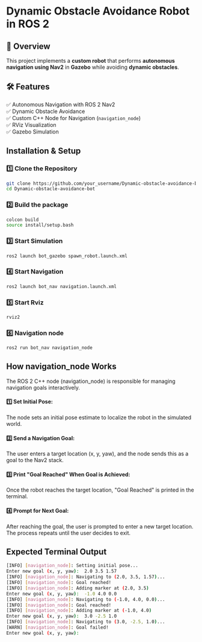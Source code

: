 # Dynamic Obstacle Avoidance Robot in ROS 2

## 📌 Overview
This project implements a **custom robot** that performs **autonomous navigation using Nav2** in **Gazebo** while avoiding **dynamic obstacles**.

## 🛠 Features
✅ Autonomous Navigation with ROS 2 Nav2  
✅ Dynamic Obstacle Avoidance  
✅ Custom C++ Node for Navigation (`navigation_node`)  
✅ RViz Visualization  
✅ Gazebo Simulation

## Installation & Setup
### 1️⃣ Clone the Repository
```bash
git clone https://github.com/your_username/Dynamic-obstacle-avoidance-bot.git
cd Dynamic-obstacle-avoidance-bot
```

### 2️⃣ Build the package
```bash
colcon build
source install/setup.bash
```
### 3️⃣ Start Simulation
```bash
ros2 launch bot_gazebo spawn_robot.launch.xml
```

### 4️⃣ Start Navigation
```bash
ros2 launch bot_nav navigation.launch.xml
```
### 5️⃣ Start Rviz
```bash
rviz2
```
### 6️⃣ Navigation node
```bash
ros2 run bot_nav navigation_node
```
## How navigation_node Works
The ROS 2 C++ node (navigation_node) is responsible for managing navigation goals interactively.

#### 1️⃣ Set Initial Pose:

The node sets an initial pose estimate to localize the robot in the simulated world.
#### 2️⃣ Send a Navigation Goal:

The user enters a target location (x, y, yaw), and the node sends this as a goal to the Nav2 stack.
#### 3️⃣ Print "Goal Reached" When Goal is Achieved:

Once the robot reaches the target location, "Goal Reached" is printed in the terminal.
#### 4️⃣ Prompt for Next Goal:

After reaching the goal, the user is prompted to enter a new target location.
The process repeats until the user decides to exit.

## Expected Terminal Output
```bash
[INFO] [navigation_node]: Setting initial pose...
Enter new goal (x, y, yaw):  2.0 3.5 1.57
[INFO] [navigation_node]: Navigating to (2.0, 3.5, 1.57)...
[INFO] [navigation_node]: Goal reached!
[INFO] [navigation_node]: Adding marker at (2.0, 3.5)
Enter new goal (x, y, yaw):  -1.0 4.0 0.0
[INFO] [navigation_node]: Navigating to (-1.0, 4.0, 0.0)...
[INFO] [navigation_node]: Goal reached!
[INFO] [navigation_node]: Adding marker at (-1.0, 4.0)
Enter new goal (x, y, yaw):  3.0 -2.5 1.0
[INFO] [navigation_node]: Navigating to (3.0, -2.5, 1.0)...
[WARN] [navigation_node]: Goal failed!
Enter new goal (x, y, yaw):  
```
